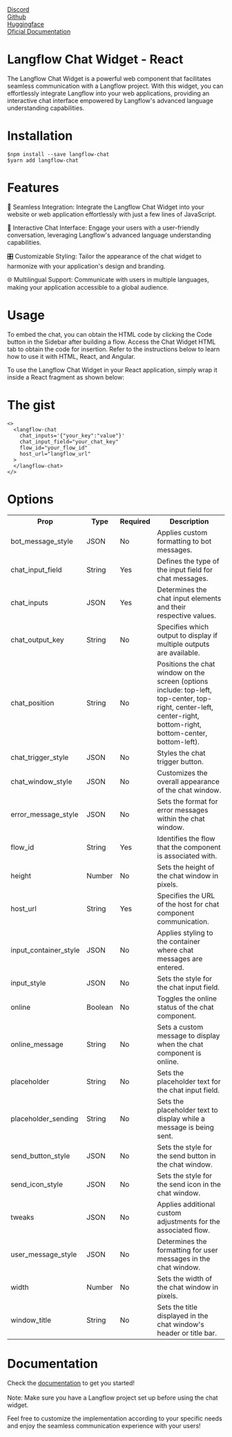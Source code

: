 <a href="https://discord.gg/EqksyE2EX9">
Discord
</a>
<br>
<a href="https://github.com/logspace-ai/langflow">
Github
</a>
<br>
<a href="https://huggingface.co/spaces/Logspace/Langflow">
Huggingface
</a>
<br>
<a href="https://huggingface.co/spaces/Logspace/Langflow">
Oficial Documentation
</a>
<br>
<h1>Langflow Chat Widget - <b>React</b></h1>

The Langflow Chat Widget is a powerful web component that facilitates seamless communication with a Langflow project. With this widget, you can effortlessly integrate Langflow into your web applications, providing an interactive chat interface empowered by Langflow's advanced language understanding capabilities.

<h1>Installation</h1>

```
$npm install --save langflow-chat
$yarn add langflow-chat
```

<h1>Features</h1>

🌟 Seamless Integration: Integrate the Langflow Chat Widget into your website or web application effortlessly with just a few lines of JavaScript.

🚀 Interactive Chat Interface: Engage your users with a user-friendly conversation, leveraging Langflow's advanced language understanding capabilities.

🎛️ Customizable Styling: Tailor the appearance of the chat widget to harmonize with your application's design and branding.

🌐 Multilingual Support: Communicate with users in multiple languages, making your application accessible to a global audience.

<h1>Usage</h1>
To embed the chat, you can obtain the HTML code by clicking the Code button in the Sidebar after building a flow. Access the Chat Widget HTML tab to obtain the code for insertion. Refer to the instructions below to learn how to use it with HTML, React, and Angular.

To use the Langflow Chat Widget in your React application, simply wrap it inside a React fragment as shown below:

<h1>The gist</h1>

```
<>
  <langflow-chat
    chat_inputs='{"your_key":"value"}'
    chat_input_field="your_chat_key"
    flow_id="your_flow_id"
    host_url="langflow_url"
  >
  </langflow-chat>
</>
```

<h1>Options</h1>

<table>
  <tr>
    <th>Prop</th>
    <th>Type</th>
    <th>Required</th>
    <th>Description</th>
  </tr>
  <tr>
    <td>bot_message_style</td>
    <td>JSON</td>
    <td>No</td>
    <td>Applies custom formatting to bot messages.</td>
  </tr>
  <tr>
    <td>chat_input_field</td>
    <td>String</td>
    <td>Yes</td>
    <td>Defines the type of the input field for chat messages.</td>
  </tr>
  <tr>
    <td>chat_inputs</td>
    <td>JSON</td>
    <td>Yes</td>
    <td>Determines the chat input elements and their respective values.</td>
  </tr>
  <tr>
    <td>chat_output_key</td>
    <td>String</td>
    <td>No</td>
    <td>Specifies which output to display if multiple outputs are available.</td>
  </tr>
  <tr>
    <td>chat_position</td>
    <td>String</td>
    <td>No</td>
    <td>Positions the chat window on the screen (options include: top-left, top-center, top-right, center-left, center-right, bottom-right, bottom-center, bottom-left).</td>
  </tr>
  <tr>
    <td>chat_trigger_style</td>
    <td>JSON</td>
    <td>No</td>
    <td>Styles the chat trigger button.</td>
  </tr>
  <tr>
    <td>chat_window_style</td>
    <td>JSON</td>
    <td>No</td>
    <td>Customizes the overall appearance of the chat window.</td>
  </tr>
  <tr>
    <td>error_message_style</td>
    <td>JSON</td>
    <td>No</td>
    <td>Sets the format for error messages within the chat window.</td>
  </tr>
  <tr>
    <td>flow_id</td>
    <td>String</td>
    <td>Yes</td>
    <td>Identifies the flow that the component is associated with.</td>
  </tr>
  <tr>
    <td>height</td>
    <td>Number</td>
    <td>No</td>
    <td>Sets the height of the chat window in pixels.</td>
  </tr>
  <tr>
    <td>host_url</td>
    <td>String</td>
    <td>Yes</td>
    <td>Specifies the URL of the host for chat component communication.</td>
  </tr>
  <tr>
    <td>input_container_style</td>
    <td>JSON</td>
    <td>No</td>
    <td>Applies styling to the container where chat messages are entered.</td>
  </tr>
  <tr>
    <td>input_style</td>
    <td>JSON</td>
    <td>No</td>
    <td>Sets the style for the chat input field.</td>
  </tr>
  <tr>
    <td>online</td>
    <td>Boolean</td>
    <td>No</td>
    <td>Toggles the online status of the chat component.</td>
  </tr>
  <tr>
    <td>online_message</td>
    <td>String</td>
    <td>No</td>
    <td>Sets a custom message to display when the chat component is online.</td>
  </tr>
  <tr>
    <td>placeholder</td>
    <td>String</td>
    <td>No</td>
    <td>Sets the placeholder text for the chat input field.</td>
  </tr>
  <tr>
    <td>placeholder_sending</td>
    <td>String</td>
    <td>No</td>
    <td>Sets the placeholder text to display while a message is being sent.</td>
  </tr>
  <tr>
    <td>send_button_style</td>
    <td>JSON</td>
    <td>No</td>
    <td>Sets the style for the send button in the chat window.</td>
  </tr>
  <tr>
    <td>send_icon_style</td>
    <td>JSON</td>
    <td>No</td>
    <td>Sets the style for the send icon in the chat window.</td>
  </tr>
  <tr>
    <td>tweaks</td>
    <td>JSON</td>
    <td>No</td>
    <td>Applies additional custom adjustments for the associated flow.</td>
  </tr>
  <tr>
    <td>user_message_style</td>
    <td>JSON</td>
    <td>No</td>
    <td>Determines the formatting for user messages in the chat window.</td>
  </tr>
  <tr>
    <td>width</td>
    <td>Number</td>
    <td>No</td>
    <td>Sets the width of the chat window in pixels.</td>
  </tr>
  <tr>
    <td>window_title</td>
    <td>String</td>
    <td>No</td>
    <td>Sets the title displayed in the chat window's header or title bar.</td>
  </tr>
</table>

<h1>Documentation</h1>
Check the <a target=”_blank” href="https://langflow.org">documentation</a> to get you started!
<br>
<br>
Note: Make sure you have a Langflow project set up before using the chat widget.

Feel free to customize the implementation according to your specific needs and enjoy the seamless communication experience with your users!
